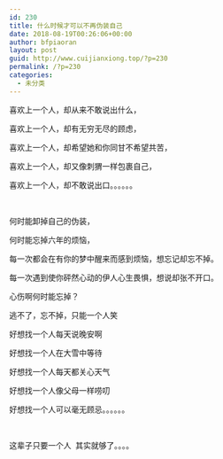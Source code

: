 ```yaml
---
id: 230
title: 什么时候才可以不再伪装自己
date: 2018-08-19T00:26:06+00:00
author: bfpiaoran
layout: post
guid: http://www.cuijianxiong.top/?p=230
permalink: /?p=230
categories:
  - 未分类
---
```

喜欢上一个人，却从来不敢说出什么，

喜欢上一个人，却有无穷无尽的顾虑，

喜欢上一个人，却希望她和你同甘不希望共苦，

喜欢上一个人，却又像刺猬一样包裹自己，

喜欢上一个人，却不敢说出口。。。。。。

&nbsp;

何时能卸掉自己的伪装，

何时能忘掉六年的烦恼，

每一次都会在有你的梦中醒来而感到烦恼，想忘记却忘不掉。

每一次遇到使你砰然心动的伊人心生畏惧，想说却张不开口。

心伤啊何时能忘掉？

逃不了，忘不掉，只能一个人笑

好想找一个人每天说晚安啊

好想找一个人在大雪中等待

好想找一个人每天都关心天气

好想找一个人像父母一样唠叨

好想找一个人可以毫无顾忌。。。。。。

&nbsp;

这辈子只要一个人  其实就够了。。。。

&nbsp;

&nbsp;

&nbsp;